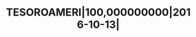 ---
layout: asset
title: TESOROAMERI|100,000000000|2016-10-13|                       
isin: US912796HJ14
---
